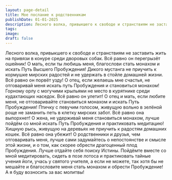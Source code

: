 ```yaml
---
layout: page-detail
title: Мое послание к родственникам
publishDate: 01-01-2025
description: Лесного волка, привыкшего к свободе и странствиям не заставить жить на привязи в конуре среди дворовых собак. Всё равно он перегрызёт ошейник! О мать, если ты любишь меня, благослови стать монахом и искать Путь Высшего Пробуждения!
tags:
image:
draft: false
---
```

Лесного волка, привыкшего к свободе и странствиям не заставить жить на привязи в конуре среди дворовых собак. Всё равно он перегрызёт ошейник! О мать, если ты любишь меня, благослови стать монахом и искать Путь Высшего Пробуждения! Дикого мустанга не приучить к кормушке мирских радостей и не удержать в стойле домашней жизни. Всё равно он порвёт узду! О отец, если желаешь мне счастья, не отговаривай меня искать путь Пробуждения и становиться монахом! Горному орлу с могучими крыльями не место в курятнике среди кудахтающих наседок. Всё равно он улетит! О отец и мать, если любите меня, не отговаривайте становиться монахом и искать Путь Пробуждения! Птичку с певучим голосом, живущую вольно в зелёной роще не заманить петь в клетку мирских забот. Всё равно она выпорхнет! О жена, не удерживай меня становиться монахом, лучше пойдём со мной искать Путь Пробуждения и практиковать медитацию! Хищную рысь, живущую на деревьях не приучить к радостям домашних кошек. Всё равно она убежит! О родственники и друзья, чем отговаривать меня, лучше сами задумайтесь о непостоянстве и смысле этой жизни, и о том, как скорее обрести драгоценный плод Пробуждения. Лучше отдайте себя поиску Истины. Пойдёмте вместе со мной медитировать, сидеть в позе лотоса и практиковать тайные учения йоги, учась у святого учителя, а если не можете, так хотя бы не мешайте и благословите меня стать монахом и обрести Пробуждение! А я буду возносить за вас молитвы! 
  
